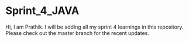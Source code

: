 # Sprint_4_JAVA
Hi, I am Prathik.
I will be adding all my sprint 4 learnings in this repository.
Please check out the master branch for the recent updates.

